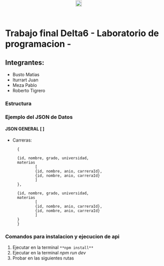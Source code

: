 # Trabajo final Delta6 - Laboratorio de programacion - 
## Integrantes: 
- Busto Matias
- Iturrart Juan
- Meza Pablo
- Roberto Tigrero

### Estructura

### Ejemplo del JSON de Datos
#### JSON GENERAL [ ]
- Carreras: 

        {
    
        {id, nombre, grado, universidad, 
        materias
                [
                {id, nombre, anio, carreraId},
                {id, nombre, anio, carreraId}
                ]
        },

        {id, nombre, grado, universidad, 
        materias 
                [
                {id, nombre, anio, carreraId},
                {id, nombre, anio, carreraId}
                ]
        }
        }

### Comandos para instalacion y ejecucion de api
1. Ejecutar en la terminal ```**npm install**```
2. Ejecutar en la terminal *npm run dev*
3. Probar en las siguientes rutas <img src="https:" alt="Flecha abajo" width="20px" style="position: absolute; top: 1px; padding-left:5px">
